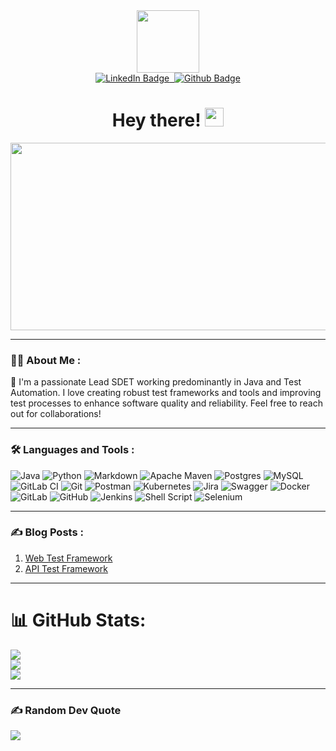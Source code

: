 <div id="header" align="center">
  <img src="https://media.giphy.com/media/M9gbBd9nbDrOTu1Mqx/giphy.gif" width="100"/>
  <div id="badges" >
  <a href="https://www.linkedin.com/in/charankumar-h/">
    <img src="https://img.shields.io/badge/LinkedIn-blue?style=for-the-badge&logo=linkedin&logoColor=white" alt="LinkedIn Badge"/>&nbsp;
  </a>
  <a href="https://github.com/iamcharankumar">
    <img src="https://img.shields.io/badge/Github-black?style=for-the-badge&logo=github&logoColor=white)" alt="Github Badge"/>
  </a>
  <br/>
  <img src="https://komarev.com/ghpvc/?username=charankumarh&style=flat-square&color=blue" alt=""/>
  </div>
  <h1>
  Hey there!
    <img src="https://media.giphy.com/media/hvRJCLFzcasrR4ia7z/giphy.gif" width="30px"/>
  </h1>
  <div align="center">
    <img src="https://media.giphy.com/media/dWesBcTLavkZuG35MI/giphy.gif" width="600" height="300"/>
  </div>
</div>

---

### :man_technologist: About Me :
:telescope: I'm a passionate Lead SDET working predominantly in Java and Test Automation. I love creating robust test frameworks and tools and improving test processes to enhance software quality and reliability. Feel free to reach out for collaborations!

---
### :hammer_and_wrench: Languages and Tools :
![Java](https://img.shields.io/badge/java-%23ED8B00.svg?style=plastic&logo=openjdk&logoColor=white) ![Python](https://img.shields.io/badge/python-3670A0?style=plastic&logo=python&logoColor=ffdd54) ![Markdown](https://img.shields.io/badge/markdown-%23000000.svg?style=plastic&logo=markdown&logoColor=white) ![Apache Maven](https://img.shields.io/badge/Apache%20Maven-C71A36?style=plastic&logo=Apache%20Maven&logoColor=white) ![Postgres](https://img.shields.io/badge/postgres-%23316192.svg?style=plastic&logo=postgresql&logoColor=white) ![MySQL](https://img.shields.io/badge/mysql-4479A1.svg?style=plastic&logo=mysql&logoColor=white) ![GitLab CI](https://img.shields.io/badge/gitlab%20CI-%23181717.svg?style=plastic&logo=gitlab&logoColor=white) ![Git](https://img.shields.io/badge/git-%23F05033.svg?style=plastic&logo=git&logoColor=white) ![Postman](https://img.shields.io/badge/Postman-FF6C37?style=plastic&logo=postman&logoColor=white) ![Kubernetes](https://img.shields.io/badge/kubernetes-%23326ce5.svg?style=plastic&logo=kubernetes&logoColor=white) ![Jira](https://img.shields.io/badge/jira-%230A0FFF.svg?style=plastic&logo=jira&logoColor=white) ![Swagger](https://img.shields.io/badge/-Swagger-%23Clojure?style=plastic&logo=swagger&logoColor=white) ![Docker](https://img.shields.io/badge/docker-%230db7ed.svg?style=plastic&logo=docker&logoColor=white) ![GitLab](https://img.shields.io/badge/gitlab-%23181717.svg?style=plastic&logo=gitlab&logoColor=white) ![GitHub](https://img.shields.io/badge/github-%23121011.svg?style=plastic&logo=github&logoColor=white) ![Jenkins](https://img.shields.io/badge/jenkins-%232C5263.svg?style=plastic&logo=jenkins&logoColor=white) ![Shell Script](https://img.shields.io/badge/shell_script-%23121011.svg?style=plastic&logo=gnu-bash&logoColor=white) ![Selenium](https://img.shields.io/badge/Selenium-43B02A?style=for-the-badge&logo=Selenium&logoColor=white)

---
### :writing_hand: Blog Posts :
<div id="blogs">
  <ol>
    <li>
      <a href="https://www.linkedin.com/feed/update/urn:li:activity:7182290277032771584/?updateEntityUrn=urn%3Ali%3Afs_feedUpdate%3A%28V2%2Curn%3Ali%3Aactivity%3A7182290277032771584%29">
        Web Test Framework
      </a>
    </li>
    <li>
      <a href="https://www.linkedin.com/feed/update/urn:li:activity:7184550165326807040/?updateEntityUrn=urn%3Ali%3Afs_feedUpdate%3A%28V2%2Curn%3Ali%3Aactivity%3A7184550165326807040%29">
        API Test Framework
      </a>
    </li>
  </ol>
</div>

---
# 📊 GitHub Stats:
![](https://github-readme-stats.vercel.app/api?username=iamcharankumar&theme=gotham&hide_border=true&include_all_commits=true&count_private=true)<br/>
![](https://github-readme-streak-stats.herokuapp.com/?user=iamcharankumar&theme=gotham&hide_border=true)<br/>
![](https://github-readme-stats.vercel.app/api/top-langs/?username=iamcharankumar&theme=gotham&hide_border=true&include_all_commits=true&count_private=true&layout=compact)

---
### ✍️ Random Dev Quote
![](https://quotes-github-readme.vercel.app/api?type=horizontal&theme=merko)
